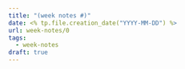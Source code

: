 ```yaml
---
title: "(week notes #)"
date: <% tp.file.creation_date("YYYY-MM-DD") %>
url: week-notes/0
tags:
  - week-notes
draft: true
---
```

